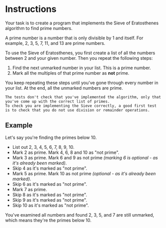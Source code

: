 # Instructions

Your task is to create a program that implements the Sieve of Eratosthenes algorithm to find prime numbers.

A prime number is a number that is only divisible by 1 and itself.
For example, 2, 3, 5, 7, 11, and 13 are prime numbers.

To use the Sieve of Eratosthenes, you first create a list of all the numbers between 2 and your given number.
Then you repeat the following steps:

1. Find the next unmarked number in your list. This is a prime number.
2. Mark all the multiples of that prime number as **not** prime.

You keep repeating these steps until you've gone through every number in your list.
At the end, all the unmarked numbers are prime.

~~~~exercism/note
The tests don't check that you've implemented the algorithm, only that you've come up with the correct list of primes.
To check you are implementing the Sieve correctly, a good first test is to check that you do not use division or remainder operations.
~~~~

## Example

Let's say you're finding the primes below 10.

- List out 2, 3, 4, 5, 6, 7, 8, 9, 10.
- Mark 2 as prime.
  Mark 4, 6, 8 and 10 as "not prime".
- Mark 3 as prime.
  Mark 6 and 9 as not prime _(marking 6 is optional - as it's already been marked)_.
- Skip 4 as it's marked as "not prime".
- Mark 5 as prime.
  Mark 10 as not prime _(optional - as it's already been marked)_.
- Skip 6 as it's marked as "not prime".
- Mark 7 as prime.
- Skip 8 as it's marked as "not prime".
- Skip 9 as it's marked as "not prime".
- Skip 10 as it's marked as "not prime".

You've examined all numbers and found 2, 3, 5, and 7 are still unmarked, which means they're the primes below 10.
